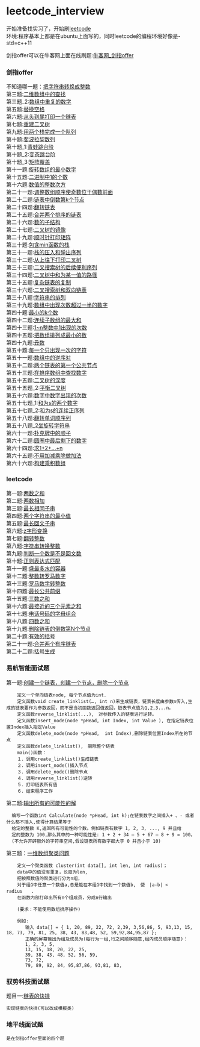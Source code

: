 # leetcode_interview
开始准备找实习了，开始刷[leetcode](https://leetcode-cn.com/problemset/all/)   
环境:程序基本上都是在ubuntu上面写的，同时leetcode的编程环境好像是-std=c++11  

剑指offer可以在牛客网上面在线刷题:[牛客网_剑指offer](https://www.nowcoder.com/ta/coding-interviews)

### 剑指offer
不知道哪一题：[把字符串转换成整数](剑指offer/剑指offer_把字符串转换成整数.cpp)  
第三题:[二维数组中的查找](剑指offer/剑指offer3_二维数组中查找.cpp)  
第三题_2:[数组中重复的数字](剑指offer/剑指offer3_数组中重复的数字.cpp)  
第五题:[替换空格](剑指offer/剑指offer5_替换空格.cpp)  
第六题:[从头到尾打印一个链表](剑指offer/剑指offer6_从头到尾打印链表.cpp)  
第七题:[重建二叉树](剑指offer/剑指offer7_重建二叉树.cpp)  
第九题:[用两个栈完成一个队列](剑指offer/剑指offer9_用两个栈完成一个队列.cpp)  
第十题:[斐波拉契数列](剑指offer/剑指offer10_斐波拉契数列.cpp)  
第十题_1:[青蛙跳台阶](剑指offer/剑指offer10_2青蛙跳台阶.cpp)  
第十题_2:[变态跳台阶](剑指offer/剑指offer10_3变态跳青蛙.cpp)  
第十题_3:[矩阵覆盖](剑指offer/剑指offer10_4矩阵覆盖.cpp)  
第十一题:[旋转数组的最小数字](剑指offer/剑指offer11_旋转数组的最小数字.cpp)  
第十五题:[二进制中1的个数](剑指offer/剑指offer15_二进制中1的个数.cpp)  
第十六题:[数值的整数次方](剑指offer/剑指offer16_数值的整数次方.cpp)  
第二十一题:[调整数组顺序使奇数位于偶数前面](剑指offer/剑指offer21_调整数组顺序使奇数位于偶数前面.cpp)  
第二十二题:[链表中倒数第k个节点](剑指offer/剑指offer22_链表中倒数第k个节点.cpp)  
第二十四题:[翻转链表](剑指offer/剑指offer24_翻转链表.cpp)  
第二十五题:[合并两个排序的链表](剑指offer/剑指offer25_合并两个排序的链表.cpp)  
第二十六题:[数的子结构](剑指offer/剑指offer26_数的子结构.cpp)  
第二十七题:[二叉树的镜像](剑指offer/剑指offer27_二叉树的镜像.cpp)  
第二十九题:[顺时针打印矩阵](剑指offer/剑指offer29_顺时针打印矩阵.cpp)  
第三十题:[包含min函数的栈](剑指offer/剑指offer30_包含min函数的栈.cpp)  
第三十一题:[栈的压入和弹出序列](剑指offer/剑指offer31_栈的压入和弹出序列.cpp)  
第三十二题:[从上往下打印二叉树](剑指offer/剑指offer32_从上往下打印二叉树.cpp)  
第三十三题:[二叉搜索树的后续便利序列](剑指offer/剑指offer33_二叉搜索树的后序遍历序列.cpp)  
第三十四题:[二叉树中和为某一值的路径](剑指offer/剑指offer34_二叉树中和为某一值的路径.cpp)  
第三十五题:[复杂链表的复制](剑指offer/剑指offer35_复杂链表的复制.cpp)  
第三十六题:[二叉搜索树和双向链表](剑指offer/剑指offer36_二叉搜索树和双向链表.cpp)  
第三十八题:[字符串的排列](剑指offer/剑指offer38_字符串的排列.cpp)  
第三十九题:[数组中出现次数超过一半的数字](剑指offer/剑指offer39_数组中出现次数超过一半的数字.cpp)  
第四十题:[最小的k个数](剑指offer/剑指offer40_最小的k个数.cpp)  
第四十二题:[连续子数组的最大和](剑指offer/剑指offer42_连续子数组的最大和.cpp)  
第四十三题:[1~n整数中1出现的次数](剑指offer/剑指offer43_1~n整数中1出现的次数.cpp)  
第四十五题:[把数组排列成最小的数](剑指offer/剑指offer45_把数组排列成最小的数.cpp)  
第四十九题:[丑数](剑指offer/剑指offer49_丑数.cpp)  
第五十题:[每一个只出现一次的字符](剑指offer/剑指offer50_每一个只出现一次的字符.cpp)  
第五十一题:[数组中的逆序对](剑指offer/剑指offer51_数组中的逆序对.cpp)  
第五十二题:[两个链表的第一个公共节点](剑指offer/剑指offer52_两个链表的第一个公共节点.cpp)  
第五十三题:[在排序数组中查找数字](剑指offer/剑指offer53_在排序数组中查找数字.cpp)  
第五十五题:[二叉树的深度](剑指offer/剑指offer55_二叉树的深度.cpp)  
第五十五题_2:[平衡二叉树](剑指offer/剑指offer55_平衡二叉树.cpp)  
第五十六题:[数字中数字出现的次数](剑指offer/剑指offer56_数组中数字出现的次数.cpp)  
第五十七题_1:[和为s的两个数字](剑指offer/剑指offer57_1和为s的两个数字.cpp)  
第五十七题_2:[和为s的连续正序列](剑指offer/剑指offer57_2和为s的连续正序列.cpp)  
第五十八题:[翻转单词顺序列](剑指offer/剑指offer58_翻转单词顺序列.cpp)  
第五十八题_2[坐旋转字符串](剑指offer/剑指offer58_2_左旋转字符串.cpp)  
第六十一题:[扑克牌中的顺子](剑指offer/剑指offer61_扑克牌中的顺子.cpp)  
第六十二题:[圆圈中最后剩下的数字](剑指offer/剑指offer62_圆圈中最后剩下的数字.cpp)  
第六十四题:[求1+2+...+n](剑指offer/剑指offer64_求1+2+...+n.cpp)  
第六十五题:[不用加减乘除做加法](剑指offer/剑指offer65_不用加减乘除做加法.cpp)  
第六十六题:[构建乘积数组](剑指offer/剑指offer66_构建乘积数组.cpp)  

### leetcode
第一题:[两数之和](leetcode/question1_两数之和.cpp)  
第二题:[两数相加](leetcode/question2_计算两数之和.cpp)  
第三题:[最长相同子串](leetcode/question3_最长相同子串.cpp)  
第四题:[两个字符串的最小值](leetcode/question4_两个字符串的最小值.cpp)  
第五题:[最长回文子串]()  
第六题:[z字形变换](leetcode/question6_z字形变换.cpp)  
第七题:[翻转整数](leetcode/question7_翻转整数.cpp)  
第八题:[字符串转换整数](leetcode/question8_字符串转换整数.cpp)  
第九题:[判断一个数是不是回文数](leetcode/question9_判断一个数是不是回文数.cpp)  
第十题:[正则表达式匹配](leetcode/question10_正则表达式匹配.cpp)  
第十一题:[盛最多水的容器](leetcode/question11_盛最多水的容器.cpp)  
第十二题:[整数转罗马数字](leetcode/question12_整数转罗马数字.cpp)  
第十三题:[罗马数字转整数](leetcode/question13_罗马数字转整数.cpp)  
第十四题:[最长公共前缀](leetcode/question14_最长公共前缀.cpp)  
第十五题:[三数之和](leetcode/question15_三数之和.cpp)  
第十六题:[最接近的三个元素之和](leetcode/question16_最接近的三个元素之和.cpp)  
第十七题:[电话号码的字母组合](leetcode/question17_电话号码的字母组合.cpp)  
第十八题:[四数之和](leetcode/question18_四数之和.cpp)  
第十九题:[删除链表的倒数第N个节点](leetcode/question19_删除链表的倒数第Ｎ个节点.cpp)  
第二十题:[有效的括号](leetcode/question20_有效的括号.cpp)  
第二十一题:[合并两个有序链表](leetcode/question21_合并两个有序链表.cpp)  
第二十二题:[括号生成](leetcode/question22_括号生成.cpp)  

### 易航智能面试题
第一题:[创建一个链表，创建一个节点，删除一个节点](易航智能面试题/question1.cpp)
```shell
    定义一个单向链表node, 每个节点值为int.
    定义函数void create_linklist(…, int n)来生成链表，链表长度由参数n传入,生成的链表要作为参数返回，而不是当初函数返回值返回，链表节点值为1,2,3...n。
    定义函数reverse_linklist(...),　对参数传入的链表进行逆转。
    定义函数insert_node(node *pHead, int Index, int Value ), 在指定链表位置Index插入指定Value
    定义函数delete_node(node *pHead,  int Index),删除链表位置Index所在的节点
    定义函数delete_linklist(),　删除整个链表
    main()函数：
    １．调用create_linklist()生成链表
    ２．调用insert_node()插入节点
    ３．调用delete_node()删除节点
    ４．调用reverse_linklist()逆转
    ５．打印链表所有值
    ６．结束程序工作
```
第二题:[输出所有的可能性的解](易航智能面试题/question2.cpp)
```shell
  编写一个函数int Calculate(node *pHead, int k);在链表数字之间插入+ 、- 或者什么都不插入,使得计算结果等于
  给定的整数 K,返回所有可能性的个数。例如链表有数字 1, 2, 3, ..., 9 并且给
  定的整数为 100,那么其中的一种可能性是: 1 + 2 + 34 – 5 + 67 – 8 + 9 = 100。
  (不允许开辟额外的字符串空间,假设链表所有数字都大于 0 并且小于 10)
```
第三题：[一维数组聚类问题](易航智能面试题/question3.cpp)
```shell
    定义一个聚类函数 cluster(int data[], int len, int radius)；
    data中的值没有重复，长度为len,
    把按照数值的聚类进行分为n组，
    对于组G中任意一个数值a,总是能在本组G中找到一个数值b,　使　|a-b| < radius　　.
    在函数内部打印出所有n个组成员，分成n行输出

    (要求：不能使用数组排序操作)

    例如:
       输入 data[] = { 1, 20, 89, 22, 72, 2,39, 3,56,86, 5, 93,13, 15, 18, 73, 79, 81, 25, 38, 43, 83,48, 52, 59,92,84,95,87 };
       正确的屏幕输出为组及成员为(每行为一组,行之间顺序随意,组内成员顺序随意)：
       1, 2, 3, 5,
       13, 15, 18, 20, 22, 25,
       39, 38, 43, 48, 52, 56, 59,
       73, 72,
       79, 89, 92, 84, 95,87,86, 93,81, 83,
```

### 驭势科技面试题
题目一:[链表的快排](驭势科技/链表的快排.cpp)
```shell
实现链表的快排(可以改成模板类)
```

### 地平线面试题
```shell
是在剑指offer里面的四个题
```

